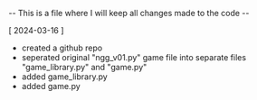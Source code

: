 -- This is a file where I will keep all changes made to the code --

[ 2024-03-16 ]  

- created a github repo
- seperated original "ngg_v01.py" game file into separate files "game_library.py" and "game.py"
- added game_library.py
- added game.py
